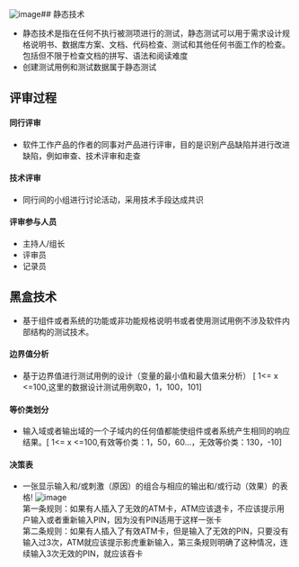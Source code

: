 ![image](https://note.youdao.com/favicon.ico)## 静态技术
- 静态技术是指在任何不执行被测项进行的测试，静态测试可以用于需求设计规格说明书、数据库方案、文档、代码检查、测试和其他任何书面工作的检查。包括但不限于检查文档的拼写、语法和阅读难度   
- 创建测试用例和测试数据属于静态测试   
## 评审过程
####  同行评审
-  软件工作产品的作者的同事对产品进行评审，目的是识别产品缺陷并进行改进缺陷，例如审查、技术评审和走查
####  技术评审
- 同行间的小组进行讨论活动，采用技术手段达成共识
#### 评审参与人员
- 主持人/组长
- 评审员
- 记录员
## 黑盒技术
- 基于组件或者系统的功能或非功能规格说明书或者使用测试用例不涉及软件内部结构的测试技术。
#### 边界值分析
- 基于边界值进行测试用例的设计（变量的最小值和最大值来分析）
[ 1<= x <=100,这里的数据设计测试用例取0，1，100，101] 
#### 等价类划分
- 输入域或者输出域的一个子域内的任何值都能使组件或者系统产生相同的响应结果。[ 1<= x <=100,有效等价类：1，50，60...，无效等价类：130，-10]  
#### 决策表
- 一张显示输入和/或刺激（原因）的组合与相应的输出和/或行动（效果）的表格!
![image](https://github.com/GongK/static-testing-black-box-test/blob/master/IMG_3901.JPG)      
第一条规则：如果有人插入了无效的ATM卡，ATM应该退卡，不应该提示用户输入或者重新输入PIN，因为没有PIN适用于这样一张卡      
第二条规则：如果有人插入了有效ATM卡，但是输入了无效的PIN，只要没有输入过3次，ATM就应该提示影虎重新输入，第三条规则明确了这种情况，连续输入3次无效的PIN，就应该吞卡
